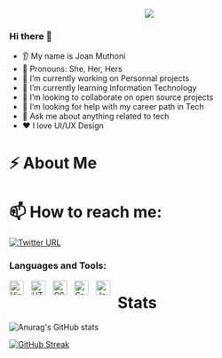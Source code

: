 


<p align="center">
  <img src="https://capsule-render.vercel.app/api?text=Hey Everyone!🕹️&animation=fadeIn&type=waving&color=gradient&height=100"/>
</p>


### Hi there 👋
* 👂 My name is Joan Muthoni
* 👩 Pronouns: She, Her, Hers
* 🔭 I’m currently working on Personnal projects
* 🌱 I’m currently learning Information Technology
* 🤝 I’m looking to collaborate on open source projects
* 🤔 I’m looking for help with my career path in Tech 
* 💬 Ask me about anything related to tech
* ❤️ I love UI/UX Design

# ⚡  About Me


# 📫 How to reach me:
[![Twitter URL](https://img.shields.io/twitter/url/https/twitter.com/Joan.svg?style=social&label=Follow%20%40Joan)](https://twitter.com/JoanMut93389033)

### Languages and Tools:

<img align="left" alt="Visual Studio Code" width="26px" src="https://cdn.jsdelivr.net/gh/devicons/devicon/icons/vscode/vscode-original.svg" style="padding-right:10px;" />
<img align="left" alt="HTML5" width="26px" src="https://cdn.jsdelivr.net/gh/devicons/devicon/icons/html5/html5-original.svg" style="padding-right:10px;" />
<img align="left" alt="CSS3" width="26px" src="https://cdn.jsdelivr.net/gh/devicons/devicon/icons/css3/css3-original.svg" style="padding-right:10px;" />
<img align="left" alt="Sass" width="26px" src="https://cdn.jsdelivr.net/gh/devicons/devicon/icons/sass/sass-original.svg" style="padding-right:10px;" />
<img align="left" alt="JavaScript" width="26px" src="https://cdn.jsdelivr.net/gh/devicons/devicon/icons/javascript/javascript-original.svg" style="padding-right:10px;" />








# Stats
![Anurag's GitHub stats](https://github-readme-stats.vercel.app/api?username=Joan&show_icons=true&theme=radical)


[![GitHub Streak](https://github-readme-streak-stats.herokuapp.com/?user=Joan&theme=dark)](https://github.com/Muthoni-J/Hello-world)

